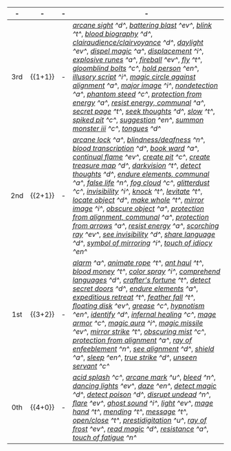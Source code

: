 -|-|-|-
:-:|:-:|:-:|-
3rd | {{1+1}} |-| *[arcane sight] ^d^*, *[battering blast] ^ev^*, *[blink] ^t^*, *[blood biography] ^d^*, *[clairaudience/clairvoyance] ^d^*, *[daylight] ^ev^*, *[dispel magic] ^a^*, *[displacement] ^i^*, *[explosive runes] ^a^*, *[fireball] ^ev^*, *[fly] ^t^*, *[gloomblind bolts] ^c^*, *[hold person] ^en^*, *[illusory script] ^i^*, *[magic circle against alignment] ^a^*, *[major image] ^i^*, *[nondetection] ^a^*, *[phantom steed] ^c^*, *[protection from energy] ^a^*, *[resist energy, communal] ^a^*, *[secret page] ^t^*, *[seek thoughts] ^d^*, *[slow] ^t^*, *[spiked pit] ^c^*, *[suggestion] ^en^*, *[summon monster iii] ^c^*, *[tongues] ^d^*
2nd | {{2+1}} |-| *[arcane lock] ^a^*, *[blindness/deafness] ^n^*, *[blood transcription] ^d^*, *[book ward] ^a^*, *[continual flame] ^ev^*, *[create pit] ^c^*, *[create treasure map] ^d^*, *[darkvision] ^t^*, *[detect thoughts] ^d^*, *[endure elements, communal] ^a^*, *[false life] ^n^*, *[fog cloud] ^c^*, *[glitterdust] ^c^*, *[invisibility] ^i^*, *[knock] ^t^*, *[levitate] ^t^*, *[locate object] ^d^*, *[make whole] ^t^*, *[mirror image] ^i^*, *[obscure object] ^a^*, *[protection from alignment, communal] ^a^*, *[protection from arrows] ^a^*, *[resist energy] ^a^*, *[scorching ray] ^ev^*, *[see invisibility] ^d^*, *[share language] ^d^*, *[symbol of mirroring] ^i^*, *[touch of idiocy] ^en^*
1st | {{3+2}} |-| *[alarm] ^a^*, *[animate rope] ^t^*, *[ant haul] ^t^*, *[blood money] ^t^*, *[color spray] ^i^*, *[comprehend languages] ^d^*, *[crafter's fortune] ^t^*, *[detect secret doors] ^d^*, *[endure elements] ^a^*, *[expeditious retreat] ^t^*, *[feather fall] ^t^*, *[floating disk] ^ev^*, *[grease] ^c^*, *[hypnotism] ^en^*, *[identify] ^d^*, *[infernal healing] ^c^*, *[mage armor] ^c^*, *[magic aura] ^i^*, *[magic missile] ^ev^*, *[mirror strike] ^t^*, *[obscuring mist] ^c^*, *[protection from alignment] ^a^*, *[ray of enfeeblement] ^n^*, *[see alignment] ^d^*, *[shield] ^a^*, *[sleep] ^en^*, *[true strike] ^d^*, *[unseen servant] ^c^*
0th | {{4+0}} |-| *[acid splash] ^c^*, *[arcane mark] ^u^*, *[bleed] ^n^*, *[dancing lights] ^ev^*, *[daze] ^en^*, *[detect magic] ^d^*, *[detect poison] ^d^*, *[disrupt undead] ^n^*, *[flare] ^ev^*, *[ghost sound] ^i^*, *[light] ^ev^*, *[mage hand] ^t^*, *[mending] ^t^*, *[message] ^t^*, *[open/close] ^t^*, *[prestidigitation] ^u^*, *[ray of frost] ^ev^*, *[read magic] ^d^*, *[resistance] ^a^*, *[touch of fatigue] ^n^*

[5th]: #
  [modify memory]: :d20-spell:modify-memory

[3rd]: #
  [arcane sight]: :d20-spell:arcane-sight
  [battering blast]: :d20-spell:battering-blast
  [blink]: :d20-spell:blink
  [blood biography]: :d20-spell:blood-biography
  [clairaudience/clairvoyance]: :d20-spell:clairaudience-clairvoyance
  [daylight]: :d20-spell:daylight
  [dispel magic]: :d20-spell:dispel-magic
  [displacement]: :d20-spell:displacement
  [explosive runes]: :d20-spell:explosive-runes
  [fireball]: :d20-spell:fireball
  [fly]: :d20-spell:fly
  [gloomblind bolts]: :d20-spell:gloomblind-bolts
  [hold person]: :d20-spell:hold-person
  [illusory script]: :d20-spell:illusory-script
  [magic circle against alignment]: :d20-spell:magic-circle-against-evil
  [major image]: :d20-spell:major-image
  [nondetection]: :d20-spell:nondetection
  [phantom steed]: :d20-spell:phantom-steed
  [protection from energy]: :d20-spell:protection-from-energy
  [resist energy, communal]: :d20-spell:resist-energy
  [secret page]: :d20-spell:secret-page
  [seek thoughts]: :d20-spell:seek-thoughts
  [slow]: :d20-spell:slow
  [spiked pit]: :d20-spell:spiked-pit
  [suggestion]: :d20-spell:suggestion
  [summon monster iii]: :d20-spell:summon-monster#TOC-Summon-Monster-III
  [tongues]: :d20-spell:tongues

[2nd]: #
  [arcane lock]: :d20-spell:arcane-lock
  [blindness/deafness]: :d20-spell:blindness-deafness
  [blood transcription]: :d20-spell:blood-transcription
  [book ward]: :d20-spell:book-ward
  [continual flame]: :d20-spell:continual-flame
  [create pit]: :d20-spell:create-pit
  [create treasure map]: :d20-spell:create-treasure-map
  [darkvision]: :d20-spell:darkvision
  [detect thoughts]: :d20-spell:detect-thoughts
  [endure elements, communal]: :d20-spell:endure-elements
  [false life]: :d20-spell:false-life
  [fog cloud]: :d20-spell:fog-cloud
  [glitterdust]: :d20-spell:glitterdust
  [invisibility]: :d20-spell:invisibility
  [knock]: :d20-spell:knock
  [levitate]: :d20-spell:levitate
  [locate object]: :d20-spell:locate-object
  [make whole]: :d20-spell:make-whole
  [mirror image]: :d20-spell:mirror-image
  [obscure object]: :d20-spell:obscure-object
  [protection from alignment, communal]: :d20-spell:protection-from-alignment
  [protection from arrows]: :d20-spell:protection-from-arrows
  [resist energy]: :d20-spell:resist-energy
  [scorching ray]: :d20-spell:scorching-ray
  [see invisibility]: :d20-spell:see-invisibility
  [share language]: :d20-spell:share-language
  [symbol of mirroring]: :d20-spell:symbol-of-mirroring
  [touch of idiocy]: :d20-spell:touch-of-idiocy

[1st]: #
  [alarm]: :d20-spell:alarm
  [animate rope]: :d20-spell:animate-rope
  [ant haul]: :d20-spell:ant-haul
  [blood money]: :d20-spell:blood-money
  [color spray]: :d20-spell:color-spray
  [comprehend languages]: :d20-spell:comprehend-languages
  [crafter's fortune]: :d20-spell:crafter-s-fortune
  [detect secret doors]: :d20-spell:detect-secret-doors
  [endure elements]: :d20-spell:endure-elements
  [expeditious retreat]: :d20-spell:expeditious-retreat
  [feather fall]: :d20-spell:feather-fall
  [floating disk]: :d20-spell:floating-disk
  [grease]: :d20-spell:grease
  [hypnotism]: :d20-spell:hypnotism
  [identify]: :d20-spell:identify
  [infernal healing]: :d20-spell:infernal-healing
  [mage armor]: :d20-spell:mage-armor
  [magic aura]: :d20-spell:magic-aura
  [magic missile]: :d20-spell:magic-missile
  [mirror strike]: :d20-spell:mirror-strike
  [obscuring mist]: :d20-spell:obscuring-mist
  [protection from alignment]: :d20-spell:protection-from-evil
  [ray of enfeeblement]: :d20-spell:ray-of-enfeeblement
  [see alignment]: :d20-spell:see-alignment
  [shield]: :d20-spell:shield
  [sleep]: :d20-spell:sleep
  [true strike]: :d20-spell:true-strike
  [unseen servant]: :d20-spell:unseen-servant

[0th]: #
  [acid splash]: :d20-spell:acid-splash
  [arcane mark]: :d20-spell:arcane-mark
  [bleed]: :d20-spell:bleed
  [dancing lights]: :d20-spell:dancing-lights
  [daze]: :d20-spell:daze
  [detect magic]: :d20-spell:detect-magic
  [detect poison]: :d20-spell:detect-poison
  [disrupt undead]: :d20-spell:disrupt-undead
  [flare]: :d20-spell:flare
  [ghost sound]: :d20-spell:ghost-sound
  [light]: :d20-spell:light
  [mage hand]: :d20-spell:mage-hand
  [mending]: :d20-spell:mending
  [message]: :d20-spell:message
  [open/close]: :d20-spell:open-close
  [prestidigitation]: :d20-spell:prestidigitation
  [ray of frost]: :d20-spell:ray-of-frost
  [read magic]: :d20-spell:read-magic
  [resistance]: :d20-spell:resistance
  [touch of fatigue]: :d20-spell:touch-of-fatigue